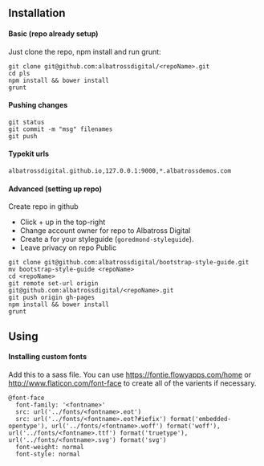 ## Installation

#### Basic (repo already setup)
Just clone the repo, npm install and run grunt:
```
git clone git@github.com:albatrossdigital/<repoName>.git
cd pls
npm install && bower install 
grunt
```

#### Pushing changes
```
git status
git commit -m "msg" filenames
git push
```

#### Typekit urls
```
albatrossdigital.github.io,127.0.0.1:9000,*.albatrossdemos.com
```


#### Advanced (setting up repo)
Create repo in github
* Click + up in the top-right
* Change account owner for repo to Albatross Digital
* Create a <repoName> for your styleguide (`goredmond-styleguide`). 
* Leave privacy on repo Public
```
git clone git@github.com:albatrossdigital/bootstrap-style-guide.git
mv bootstrap-style-guide <repoName>
cd <repoName>
git remote set-url origin git@github.com:albatrossdigital/<repoName>.git
git push origin gh-pages
npm install && bower install 
grunt
```


## Using

#### Installing custom fonts
Add this to a sass file. You can use https://fontie.flowyapps.com/home or http://www.flaticon.com/font-face to create all of the varients if necessary.
```
@font-face
  font-family: '<fontname>'
  src: url('../fonts/<fontname>.eot')
  src: url('../fonts/<fontname>.eot?#iefix') format('embedded-opentype'), url('../fonts/<fontname>.woff') format('woff'), url('../fonts/<fontname>.ttf') format('truetype'), url('../fonts/<fontname>.svg') format('svg')
  font-weight: normal
  font-style: normal
```
